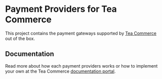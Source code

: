 # Payment Providers for Tea Commerce
This project contains the payment gateways supported by [Tea Commerce](http://teacommerce.net) out of the box.

## Documentation
Read more about how each payment providers works or how to implement your own at the Tea Commerce [documentation portal](http://docs.teacommerce.net).
